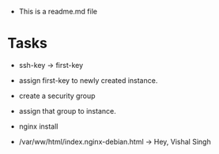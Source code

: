 - This is a readme.md file

# Tasks

- ssh-key -> first-key
- assign first-key to newly created instance.

- create a security group
- assign that group to instance.

- nginx install
- /var/ww/html/index.nginx-debian.html -> Hey, Vishal Singh